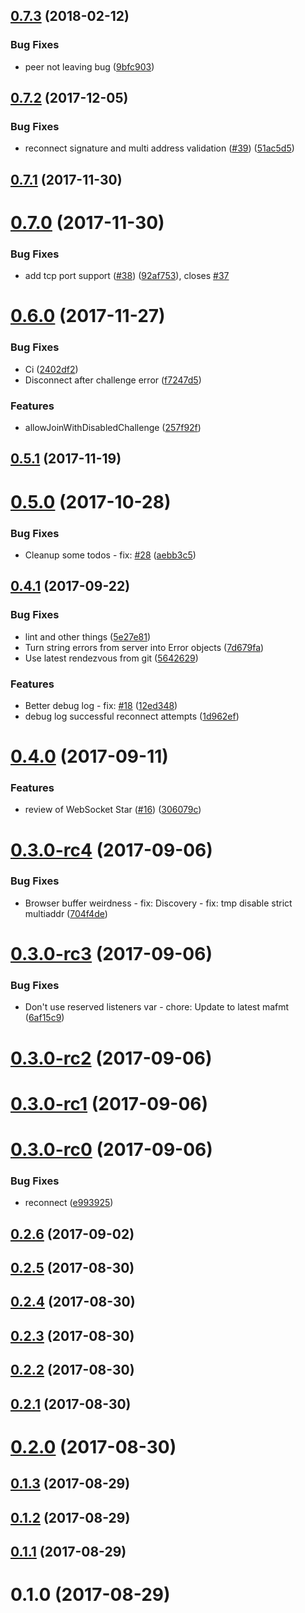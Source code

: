 <a name="0.7.3"></a>
## [0.7.3](https://github.com/libp2p/js-libp2p-websocket-star/compare/v0.7.2...v0.7.3) (2018-02-12)


### Bug Fixes

* peer not leaving bug ([9bfc903](https://github.com/libp2p/js-libp2p-websocket-star/commit/9bfc903))



<a name="0.7.2"></a>
## [0.7.2](https://github.com/libp2p/js-libp2p-websocket-star/compare/v0.7.1...v0.7.2) (2017-12-05)


### Bug Fixes

* reconnect signature and multi address validation ([#39](https://github.com/libp2p/js-libp2p-websocket-star/issues/39)) ([51ac5d5](https://github.com/libp2p/js-libp2p-websocket-star/commit/51ac5d5))



<a name="0.7.1"></a>
## [0.7.1](https://github.com/libp2p/js-libp2p-websocket-star/compare/v0.7.0...v0.7.1) (2017-11-30)



<a name="0.7.0"></a>
# [0.7.0](https://github.com/libp2p/js-libp2p-websocket-star/compare/v0.6.0...v0.7.0) (2017-11-30)


### Bug Fixes

* add tcp port support ([#38](https://github.com/libp2p/js-libp2p-websocket-star/issues/38)) ([92af753](https://github.com/libp2p/js-libp2p-websocket-star/commit/92af753)), closes [#37](https://github.com/libp2p/js-libp2p-websocket-star/issues/37)



<a name="0.6.0"></a>
# [0.6.0](https://github.com/libp2p/js-libp2p-websocket-star/compare/v0.5.1...v0.6.0) (2017-11-27)


### Bug Fixes

* Ci ([2402df2](https://github.com/libp2p/js-libp2p-websocket-star/commit/2402df2))
* Disconnect after challenge error ([f7247d5](https://github.com/libp2p/js-libp2p-websocket-star/commit/f7247d5))


### Features

* allowJoinWithDisabledChallenge ([257f92f](https://github.com/libp2p/js-libp2p-websocket-star/commit/257f92f))



<a name="0.5.1"></a>
## [0.5.1](https://github.com/libp2p/js-libp2p-websocket-star/compare/v0.5.0...v0.5.1) (2017-11-19)



<a name="0.5.0"></a>
# [0.5.0](https://github.com/libp2p/js-libp2p-websocket-star/compare/v0.4.1...v0.5.0) (2017-10-28)


### Bug Fixes

* Cleanup some todos - fix: [#28](https://github.com/libp2p/js-libp2p-websocket-star/issues/28) ([aebb3c5](https://github.com/libp2p/js-libp2p-websocket-star/commit/aebb3c5))



<a name="0.4.1"></a>
## [0.4.1](https://github.com/libp2p/js-libp2p-websocket-star/compare/v0.4.0...v0.4.1) (2017-09-22)


### Bug Fixes

* lint and other things ([5e27e81](https://github.com/libp2p/js-libp2p-websocket-star/commit/5e27e81))
* Turn string errors from server into Error objects ([7d679fa](https://github.com/libp2p/js-libp2p-websocket-star/commit/7d679fa))
* Use latest rendezvous from git ([5642629](https://github.com/libp2p/js-libp2p-websocket-star/commit/5642629))


### Features

* Better debug log - fix: [#18](https://github.com/libp2p/js-libp2p-websocket-star/issues/18) ([12ed348](https://github.com/libp2p/js-libp2p-websocket-star/commit/12ed348))
* debug log successful reconnect attempts ([1d962ef](https://github.com/libp2p/js-libp2p-websocket-star/commit/1d962ef))



<a name="0.4.0"></a>
# [0.4.0](https://github.com/libp2p/js-libp2p-websocket-star/compare/v0.3.0-rc4...v0.4.0) (2017-09-11)


### Features

* review of WebSocket Star ([#16](https://github.com/libp2p/js-libp2p-websocket-star/issues/16)) ([306079c](https://github.com/libp2p/js-libp2p-websocket-star/commit/306079c))



<a name="0.3.0-rc4"></a>
# [0.3.0-rc4](https://github.com/libp2p/js-libp2p-websocket-star/compare/v0.3.0-rc3...v0.3.0-rc4) (2017-09-06)


### Bug Fixes

* Browser buffer weirdness - fix: Discovery - fix: tmp disable strict multiaddr ([704f4de](https://github.com/libp2p/js-libp2p-websocket-star/commit/704f4de))



<a name="0.3.0-rc3"></a>
# [0.3.0-rc3](https://github.com/libp2p/js-libp2p-websocket-star/compare/v0.3.0-rc2...v0.3.0-rc3) (2017-09-06)


### Bug Fixes

* Don't use reserved listeners var - chore: Update to latest mafmt ([6af15c9](https://github.com/libp2p/js-libp2p-websocket-star/commit/6af15c9))



<a name="0.3.0-rc2"></a>
# [0.3.0-rc2](https://github.com/libp2p/js-libp2p-websocket-star/compare/v0.3.0-rc1...v0.3.0-rc2) (2017-09-06)



<a name="0.3.0-rc1"></a>
# [0.3.0-rc1](https://github.com/libp2p/js-libp2p-websocket-star/compare/v0.3.0-rc0...v0.3.0-rc1) (2017-09-06)



<a name="0.3.0-rc0"></a>
# [0.3.0-rc0](https://github.com/libp2p/js-libp2p-websocket-star/compare/v0.2.6...v0.3.0-rc0) (2017-09-06)


### Bug Fixes

* reconnect ([e993925](https://github.com/libp2p/js-libp2p-websocket-star/commit/e993925))



<a name="0.2.6"></a>
## [0.2.6](https://github.com/libp2p/js-libp2p-websocket-star/compare/v0.2.5...v0.2.6) (2017-09-02)



<a name="0.2.5"></a>
## [0.2.5](https://github.com/libp2p/js-libp2p-websocket-star/compare/v0.2.4...v0.2.5) (2017-08-30)



<a name="0.2.4"></a>
## [0.2.4](https://github.com/libp2p/js-libp2p-websocket-star/compare/v0.2.3...v0.2.4) (2017-08-30)



<a name="0.2.3"></a>
## [0.2.3](https://github.com/libp2p/js-libp2p-websocket-star/compare/v0.2.2...v0.2.3) (2017-08-30)



<a name="0.2.2"></a>
## [0.2.2](https://github.com/libp2p/js-libp2p-websocket-star/compare/v0.2.1...v0.2.2) (2017-08-30)



<a name="0.2.1"></a>
## [0.2.1](https://github.com/libp2p/js-libp2p-websocket-star/compare/v0.2.0...v0.2.1) (2017-08-30)



<a name="0.2.0"></a>
# [0.2.0](https://github.com/libp2p/js-libp2p-websocket-star/compare/v0.1.3...v0.2.0) (2017-08-30)



<a name="0.1.3"></a>
## [0.1.3](https://github.com/libp2p/js-libp2p-websocket-star/compare/v0.1.2...v0.1.3) (2017-08-29)



<a name="0.1.2"></a>
## [0.1.2](https://github.com/libp2p/js-libp2p-websocket-star/compare/v0.1.1...v0.1.2) (2017-08-29)



<a name="0.1.1"></a>
## [0.1.1](https://github.com/libp2p/js-libp2p-websocket-star/compare/v0.1.0...v0.1.1) (2017-08-29)



<a name="0.1.0"></a>
# 0.1.0 (2017-08-29)



